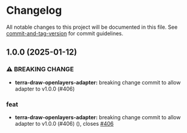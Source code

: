 # Changelog

All notable changes to this project will be documented in this file. See [commit-and-tag-version](https://github.com/absolute-version/commit-and-tag-version) for commit guidelines.

## 1.0.0 (2025-01-12)


### ⚠ BREAKING CHANGE

* **terra-draw-openlayers-adapter:** breaking change commit to allow adapter to v1.0.0 (#406)

### feat

* **terra-draw-openlayers-adapter:** breaking change commit to allow adapter to v1.0.0 (#406) ([](https://github.com/JamesLMilner/terra-draw/commit/bbbfcd5c45dfe5677301f45d93c15034cbe3ee91)), closes [#406](https://github.com/JamesLMilner/terra-draw/issues/406)
